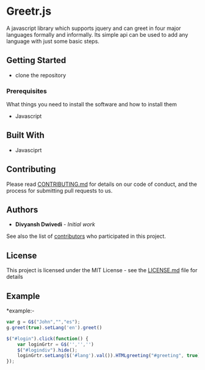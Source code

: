 # Greetr.js

A javascript library which supports jquery and can greet in four major languages formally and informally. Its simple api can be used to add any language with just some basic steps.

## Getting Started

* clone the repository
 


### Prerequisites

What things you need to install the software and how to install them

* Javascript


## Built With

* Javasciprt

## Contributing

Please read [CONTRIBUTING.md](https://gist.github.com/PurpleBooth/b24679402957c63ec426) for details on our code of conduct, and the process for submitting pull requests to us.


## Authors

* **Divyansh Dwivedi** - *Initial work*

See also the list of [contributors](https://github.com/your/project/contributors) who participated in this project.

## License

This project is licensed under the MIT License - see the [LICENSE.md](LICENSE.md) file for details

## Example

*example:- 
```javascript
var g = G$("John","","es");
g.greet(true).setLang('en').greet()

$("#login").click(function() {
	var loginGrtr = G$('','','')
	$("#logindiv").hide();
	loginGrtr.setLang($('#lang').val()).HTMLgreeting("#greeting", true).log();
});
```
